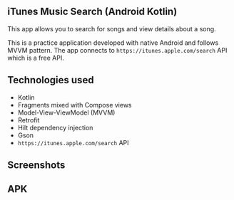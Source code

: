 ## iTunes Music Search (Android Kotlin)
This app allows you to search for songs and view details about a song.

This is a practice application developed with native Android and follows MVVM pattern. The app connects to `https://itunes.apple.com/search` API which is a free API.


## Technologies used
- Kotlin
- Fragments mixed with Compose views
- Model-View-ViewModel (MVVM)
- Retrofit
- Hilt dependency injection
- Gson
- `https://itunes.apple.com/search` API

## Screenshots


## APK

